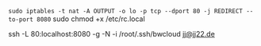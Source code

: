 

`sudo iptables -t nat -A OUTPUT -o lo -p tcp --dport 80 -j REDIRECT --to-port 8080`
sudo chmod +x /etc/rc.local

ssh -L 80:localhost:8080 -g -N -i /root/.ssh/bwcloud jj@jj22.de
